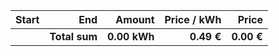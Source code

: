 | Start |           End |       Amount | Price / kWh |      Price |
| :---- | ------------: | -----------: | ----------: | ---------: |
|       | **Total sum** | **0.00 kWh** |  **0.49 €** | **0.00 €** |
